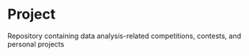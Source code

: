 # Project
Repository containing data analysis-related competitions, contests, and personal projects

